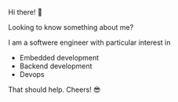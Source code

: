 Hi there! :wave:

Looking to know something about me?

I am a softwere engineer with particular interest in
+ Embedded development
+ Backend development
+ Devops

That should help. Cheers! :sunglasses:
